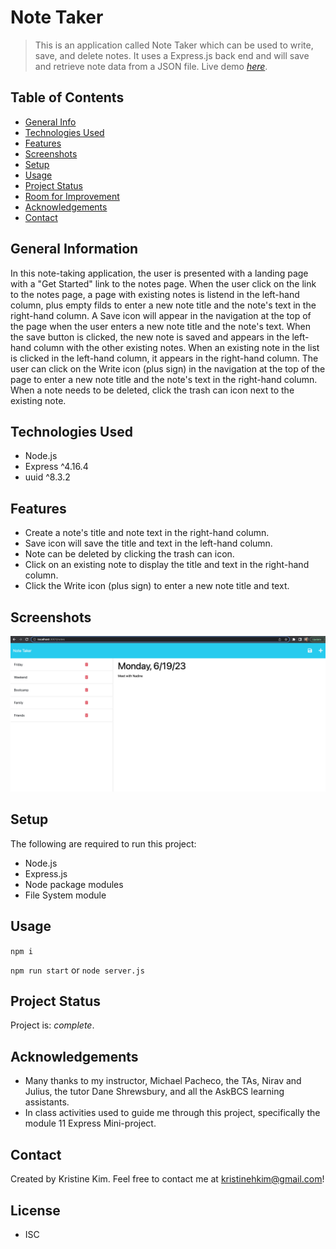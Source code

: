 # Note Taker
> This is an application called Note Taker which can be used to write, save, and delete notes.  It uses a Express.js back end and will save and retrieve note data from a JSON file.
> Live demo [_here_](https://limitless-beach-25576-c67f229a6c21.herokuapp.com/). <!-- If you have the project hosted somewhere, include the link here. -->

## Table of Contents
* [General Info](#general-information)
* [Technologies Used](#technologies-used)
* [Features](#features)
* [Screenshots](#screenshots)
* [Setup](#setup)
* [Usage](#usage)
* [Project Status](#project-status)
* [Room for Improvement](#room-for-improvement)
* [Acknowledgements](#acknowledgements)
* [Contact](#contact)
<!-- * [License](#license) -->


## General Information
In this note-taking application, the user is presented with a landing page with a "Get Started" link to the notes page.  When the user click on the link to the notes page, a page with existing notes is listend in the left-hand column, plus empty filds to enter a new note title and the note's text in the right-hand column.  A Save icon will appear in the navigation at the top of the page when the user enters a new note title and the note's text.  When the save button is clicked, the new note is saved and appears in the left-hand column with the other existing notes.  When an existing note in the list is clicked in the left-hand column, it appears in the right-hand column.  The user can click on the Write icon (plus sign) in the navigation at the top of the page to enter a new note title and the note's text in the right-hand column.  When a note needs to be deleted, click the trash can icon next to the existing note.
<!-- You don't have to answer all the questions - just the ones relevant to your project. -->


## Technologies Used
- Node.js
- Express ^4.16.4
- uuid ^8.3.2



## Features
- Create a note's title and note text in the right-hand column.
- Save icon will save the title and text in the left-hand column.
- Note can be deleted by clicking the trash can icon.
- Click on an existing note to display the title and text in the right-hand column.
- Click the Write icon (plus sign) to enter a new note title and text.


## Screenshots
![Example screenshot](./assets/notetaker-screenshot.png)
<!-- If you have screenshots you'd like to share, include them here. -->


## Setup
The following are required to run this project:
- Node.js 
- Express.js
- Node package modules
- File System module 


## Usage
`npm i`

`npm run start` or `node server.js`


## Project Status
Project is: _complete_.


## Acknowledgements
- Many thanks to my instructor, Michael Pacheco, the TAs, Nirav and Julius, the tutor Dane Shrewsbury, and all the AskBCS learning assistants.
- In class activities used to guide me through this project, specifically the module 11 Express Mini-project.


## Contact
Created by Kristine Kim.  Feel free to contact me at kristinehkim@gmail.com!


<!-- Optional -->
## License
- ISC 
<!-- This project is open source and available under the [... License](). -->

<!-- You don't have to include all sections - just the one's relevant to your project -->